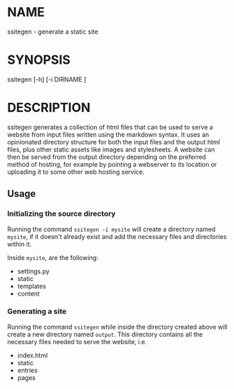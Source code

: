 # NAME
ssitegen - generate a static site

# SYNOPSIS
ssitegen [-h] [-i DIRNAME ]

# DESCRIPTION
ssitegen generates a collection of html files that can be used to serve a website from
input files written using the markdown syntax. It uses an opinionated directory structure
for both the input files and the output html files, plus other static assets like
images and stylesheets. A website can then be served from the output directory depending
on the preferred method of hosting, for example by pointing a webserver to its location or 
uploading it to some other web hosting service.

## Usage

### Initializing the source directory

Running the command `ssitegen -i mysite` will create a directory named `mysite`, if it
doesn't already exist and add the necessary files and directories within it.

Inside `mysite`, are the following:

- settings.py
- static
- templates
- content

### Generating a site

Running the command `ssitegen` while inside the directory created above will create a new
directory named `output`. This directory contains all the necessary files needed to 
serve the website, i.e.

- index.html
- static
- entries
- pages
